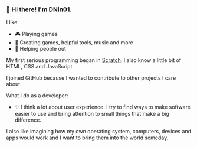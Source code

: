 ### 👋 Hi there! I'm DNin01.

I like:
- 🎮 Playing games
- 🎨 Creating games, helpful tools, music and more
- 🤝 Helping people out

My first serious programming began in [Scratch](https://scratch.mit.edu/). I also know a little bit of HTML, CSS and JavaScript.

I joined GitHub because I wanted to contribute to other projects I care about.

What I do as a developer:
- ✨ I think a lot about user experience. I try to find ways to make software easier to use and bring attention to small things that make a big difference.

I also like imagining how my own operating system, computers, devices and apps would work and I want to bring them into the world someday.
